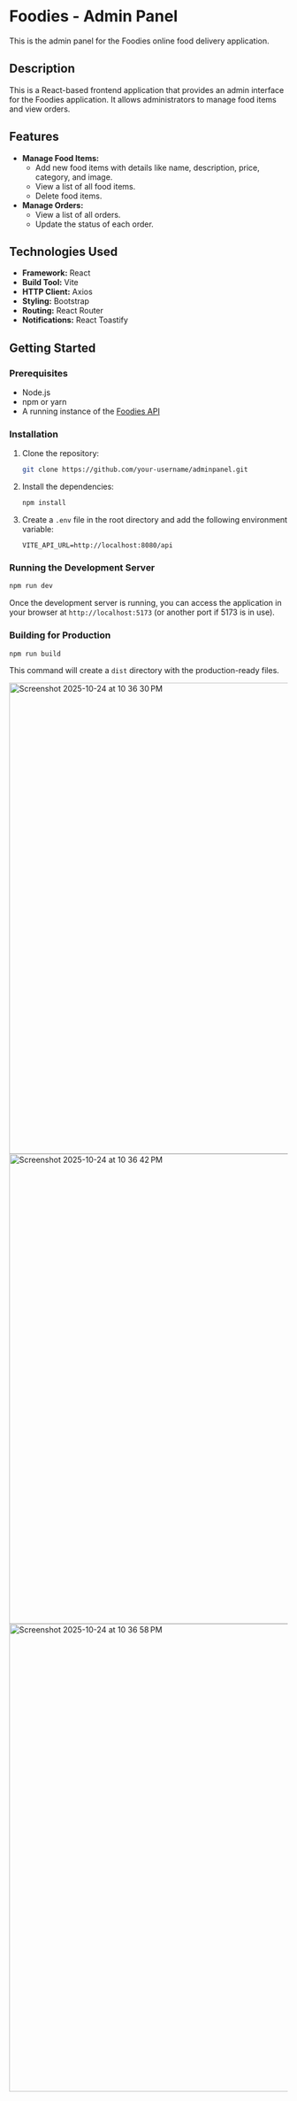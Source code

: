 # Foodies - Admin Panel

This is the admin panel for the Foodies online food delivery application.

## Description

This is a React-based frontend application that provides an admin interface for the Foodies application. It allows administrators to manage food items and view orders.

## Features

*   **Manage Food Items:**
    *   Add new food items with details like name, description, price, category, and image.
    *   View a list of all food items.
    *   Delete food items.
*   **Manage Orders:**
    *   View a list of all orders.
    *   Update the status of each order.

## Technologies Used

*   **Framework:** React
*   **Build Tool:** Vite
*   **HTTP Client:** Axios
*   **Styling:** Bootstrap
*   **Routing:** React Router
*   **Notifications:** React Toastify

## Getting Started

### Prerequisites

*   Node.js
*   npm or yarn
*   A running instance of the [Foodies API](https://github.com/your-username/foodiesapi)

### Installation

1.  Clone the repository:
    ```sh
    git clone https://github.com/your-username/adminpanel.git
    ```
2.  Install the dependencies:
    ```sh
    npm install
    ```
3.  Create a `.env` file in the root directory and add the following environment variable:
    ```
    VITE_API_URL=http://localhost:8080/api
    ```

### Running the Development Server

```sh
npm run dev
```

Once the development server is running, you can access the application in your browser at `http://localhost:5173` (or another port if 5173 is in use).

### Building for Production

```sh
npm run build
```

This command will create a `dist` directory with the production-ready files.

<img width="1440" height="851" alt="Screenshot 2025-10-24 at 10 36 30 PM" src="https://github.com/user-attachments/assets/d52df01e-c47d-41c9-9860-4cfc89f9f59a" />
<img width="1440" height="849" alt="Screenshot 2025-10-24 at 10 36 42 PM" src="https://github.com/user-attachments/assets/9cd13aba-2602-46f3-b59e-b9e0b32652e9" />
<img width="1439" height="845" alt="Screenshot 2025-10-24 at 10 36 58 PM" src="https://github.com/user-attachments/assets/bbccf948-f957-4169-8dec-f780407c3f97" />
